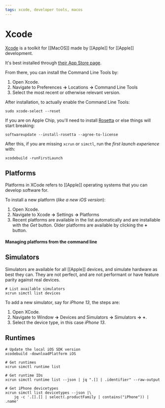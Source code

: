 ```yaml
---
tags: xcode, developer tools, macos
---
```


# Xcode

[Xcode](https://developer.apple.com/xcode/) is a toolkit for [[MacOS]] made by [[Apple]] for [[Apple]] development.

It's best installed through [their App Store page](https://apps.apple.com/us/app/xcode/id497799835?mt=12).

From there, you can install the Command Line Tools by:

1. Open Xcode.
2. Navigate to Preferences **→** Locations **→** Command Line Tools
3. Select the most recent or otherwise relevant version.

After installation, to actually enable the Command Line Tools:
```shell
sudo xcode-select --reset
```

If you are on Apple Chip, you'll need to install [Rosetta](https://en.wikipedia.org/wiki/Rosetta_(software)) or else things will start breaking:
```shell
softwareupdate --install-rosetta --agree-to-license
```

After this, if you are missing `xcrun` or `simctl`, run the *first launch experience* with:
```shell
xcodebuild -runFirstLaunch
```

## Platforms

Platforms in XCode refers to [[Apple]] operating systems that you can develop software for.

To install a new platform (*like a new iOS version*):

1. Open Xcode.
2. Navigate to Xcode **→** Settings **→** Platforms
3. Recent platforms are available in the list automatically and are installable with the *Get* button.
Older platforms are available by clicking the **+** button.

#### Managing platforms from the command line



## Simulators

Simulators are available for all [[Apple]] devices, and simulate hardware as best they can. They are not perfect, and are not performant or have feature parity against real devices.

```shell
# List available simulators
xcrun simctl list devices
```

To add a new simulator, say for *iPhone 13*, the steps are:

1. Open XCode.
2. Navigate to Window **→** Devices and Simulators **→** Simulators **→** **+**.
3. Select the device type, in this case *iPhone 13*.


## Runtimes

```shell
# Update the local iOS SDK version
xcodebuild -downloadPlatform iOS

# Get runtimes
xcrun simctl runtime list

# Get runtime IDs
xcrun simctl runtime list --json | jq ".[] | .identifier" --raw-output

# Get iPhone devicetypes
xcrun simctl list devicetypes --json |\
	jq -c '.[].[] | select(.productFamily | contains("iPhone")) | .name'
```